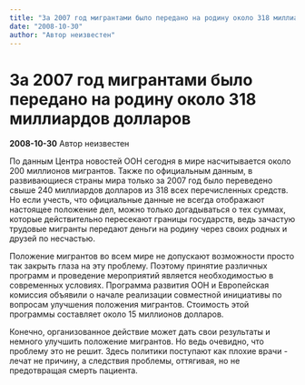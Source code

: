 ```yaml
---
title: "За 2007 год мигрантами было передано на родину около 318 миллиардов долларов"
date: "2008-10-30"
author: "Автор неизвестен"
---
```


# За 2007 год мигрантами было передано на родину около 318 миллиардов долларов

**2008-10-30** Автор неизвестен

По данным Центра новостей ООН сегодня в мире насчитывается около 200 миллионов мигрантов. Также по официальным данным, в развивающиеся страны мира только за 2007 год было переведено свыше 240 миллиардов долларов из 318 всех перечисленных средств. Но если учесть, что официальные данные не всегда отображают настоящее положение дел, можно только догадываться о тех суммах, которые действительно пересекают границы государств, ведь зачастую трудовые мигранты передают деньги на родину через своих родных и друзей по несчастью.

Положение мигрантов во всем мире не допускают возможности просто так закрыть глаза на эту проблему. Поэтому принятие различных программ и проведение мероприятий является необходимостью в современных условиях. Программа развития ООН и Европейская комиссия объявили о начале реализации совместной инициативы по вопросам улучшения положения мигрантов. Стоимость этой программы составляет около 15 миллионов долларов.

Конечно, организованное действие может дать свои результаты и немного улучшить положение мигрантов. Но ведь очевидно, что проблему это не решит. Здесь политики поступают как плохие врачи - лечат не причину, а следствия проблемы, оттягивая, но не предотвращая смерть пациента.